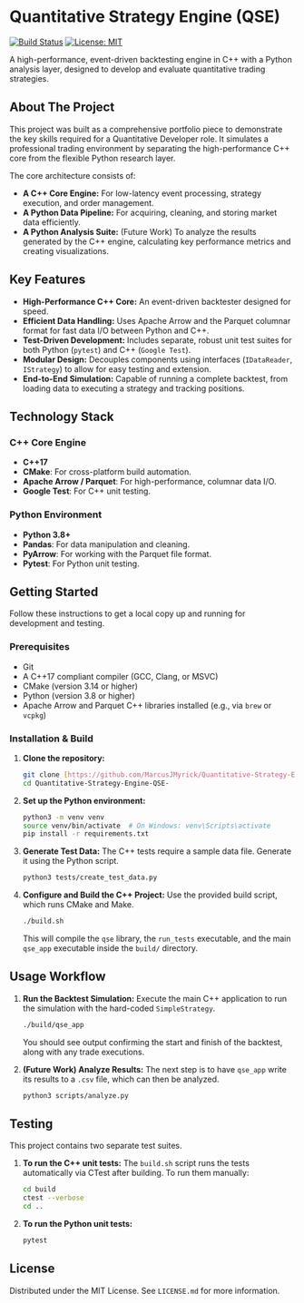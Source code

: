 # Quantitative Strategy Engine (QSE)

[![Build Status](https://img.shields.io/badge/build-failing-brightred)](https://github.com/MarcusJMyrick/Quantitative-Strategy-Engine-QSE-) 
[![License: MIT](https://img.shields.io/badge/License-MIT-yellow.svg)](https://opensource.org/licenses/MIT)

A high-performance, event-driven backtesting engine in C++ with a Python analysis layer, designed to develop and evaluate quantitative trading strategies.

## About The Project

This project was built as a comprehensive portfolio piece to demonstrate the key skills required for a Quantitative Developer role. It simulates a professional trading environment by separating the high-performance C++ core from the flexible Python research layer.

The core architecture consists of:
* **A C++ Core Engine:** For low-latency event processing, strategy execution, and order management.
* **A Python Data Pipeline:** For acquiring, cleaning, and storing market data efficiently.
* **A Python Analysis Suite:** (Future Work) To analyze the results generated by the C++ engine, calculating key performance metrics and creating visualizations.

## Key Features

* **High-Performance C++ Core:** An event-driven backtester designed for speed.
* **Efficient Data Handling:** Uses Apache Arrow and the Parquet columnar format for fast data I/O between Python and C++.
* **Test-Driven Development:** Includes separate, robust unit test suites for both Python (`pytest`) and C++ (`Google Test`).
* **Modular Design:** Decouples components using interfaces (`IDataReader`, `IStrategy`) to allow for easy testing and extension.
* **End-to-End Simulation:** Capable of running a complete backtest, from loading data to executing a strategy and tracking positions.

## Technology Stack

### C++ Core Engine
* **C++17**
* **CMake**: For cross-platform build automation.
* **Apache Arrow / Parquet**: For high-performance, columnar data I/O.
* **Google Test**: For C++ unit testing.

### Python Environment
* **Python 3.8+**
* **Pandas**: For data manipulation and cleaning.
* **PyArrow**: For working with the Parquet file format.
* **Pytest**: For Python unit testing.

## Getting Started

Follow these instructions to get a local copy up and running for development and testing.

### Prerequisites

* Git
* A C++17 compliant compiler (GCC, Clang, or MSVC)
* CMake (version 3.14 or higher)
* Python (version 3.8 or higher)
* Apache Arrow and Parquet C++ libraries installed (e.g., via `brew` or `vcpkg`)

### Installation & Build

1.  **Clone the repository:**
    ```sh
    git clone [https://github.com/MarcusJMyrick/Quantitative-Strategy-Engine-QSE-.git](https://github.com/MarcusJMyrick/Quantitative-Strategy-Engine-QSE-.git)
    cd Quantitative-Strategy-Engine-QSE-
    ```

2.  **Set up the Python environment:**
    ```sh
    python3 -m venv venv
    source venv/bin/activate  # On Windows: venv\Scripts\activate
    pip install -r requirements.txt
    ```

3.  **Generate Test Data:**
    The C++ tests require a sample data file. Generate it using the Python script.
    ```sh
    python3 tests/create_test_data.py
    ```

4.  **Configure and Build the C++ Project:**
    Use the provided build script, which runs CMake and Make.
    ```sh
    ./build.sh
    ```
    This will compile the `qse` library, the `run_tests` executable, and the main `qse_app` executable inside the `build/` directory.

## Usage Workflow

1.  **Run the Backtest Simulation:**
    Execute the main C++ application to run the simulation with the hard-coded `SimpleStrategy`.
    ```sh
    ./build/qse_app
    ```
    You should see output confirming the start and finish of the backtest, along with any trade executions.

2.  **(Future Work) Analyze Results:**
    The next step is to have `qse_app` write its results to a `.csv` file, which can then be analyzed.
    ```sh
    python3 scripts/analyze.py
    ```

## Testing

This project contains two separate test suites.

1.  **To run the C++ unit tests:**
    The `build.sh` script runs the tests automatically via CTest after building. To run them manually:
    ```sh
    cd build
    ctest --verbose
    cd ..
    ```

2.  **To run the Python unit tests:**
    ```sh
    pytest
    ```

## License

Distributed under the MIT License. See `LICENSE.md` for more information.
